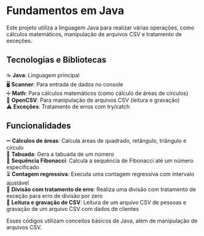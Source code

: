 # Fundamentos em Java

Este projeto utiliza a linguagem Java para realizar várias operações, como cálculos matemáticos, manipulação de arquivos CSV e tratamento de exceções.

## Tecnologias e Bibliotecas

☕ **Java**: Linguagem principal  
🖥️ **Scanner**: Para entrada de dados no console  
➗ **Math**: Para cálculos matemáticos (como cálculo de áreas de círculos)  
📂 **OpenCSV**: Para manipulação de arquivos CSV (leitura e gravação)  
⚠️ **Exceções**: Tratamento de erros com try/catch  

## Funcionalidades

➖ **Cálculos de áreas**: Calcula áreas de quadrado, retângulo, triângulo e círculo  
🔢 **Tabuada**: Gera a tabuada de um número  
🔄 **Sequência Fibonacci**: Calcula a sequência de Fibonacci até um número especificado  
⏳ **Contagem regressiva**: Executa uma contagem regressiva com intervalo ajustável  
🚫 **Divisão com tratamento de erro**: Realiza uma divisão com tratamento de exceção para erro de divisão por zero  
📑 **Leitura e gravação de CSV**: Leitura de um arquivo CSV de pessoas e gravação de um arquivo CSV com dados de clientes  

Esses códigos utilizam conceitos básicos de Java, além de manipulação de arquivos CSV.

